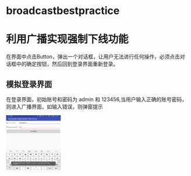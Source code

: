 # broadcastbestpractice

# 利用广播实现强制下线功能

在界面中点击Button，弹出一个对话框，让用户无法进行任何操作，必须点击对话框中的确定按钮，然后回到登录界面重新登录。

## 模拟登录界面
在登录界面，初始账号和密码为 admin 和 123456,当用户输入正确的账号密码，则进入广播界面，如输入错误，则弹窗提示

<img src="https://github.com/xiaolanlaia/broadcastbestpractice/blob/25cb0b7fa08fb9d704ffa80363a966916ea66454/screenshots/Login.png" width="150" height="150"/>
